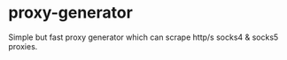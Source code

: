 # proxy-generator
Simple but fast proxy generator which can scrape http/s socks4 &amp; socks5 proxies.
